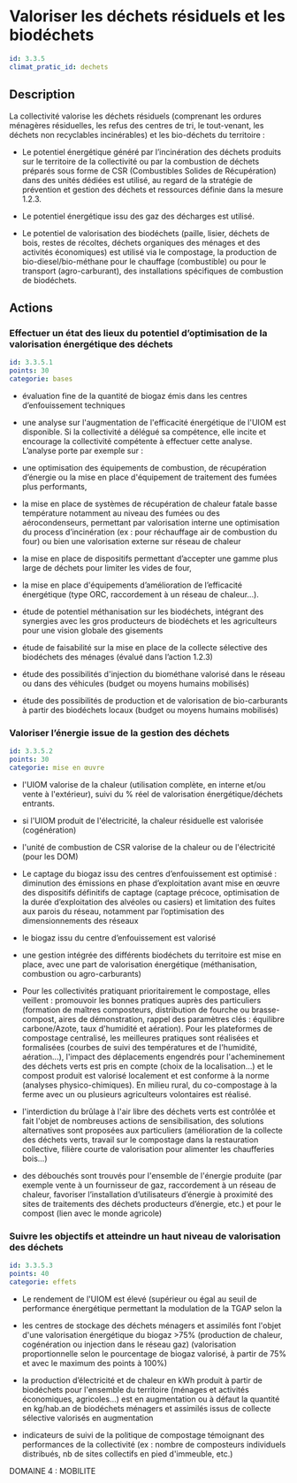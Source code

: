 # Valoriser les déchets résiduels et les biodéchets
```yaml
id: 3.3.5
climat_pratic_id: dechets
```
## Description
La collectivité valorise les déchets résiduels (comprenant les ordures ménagères résiduelles, les refus des centres de tri, le tout-venant, les déchets non recyclables incinérables) et les bio-déchets du territoire :

- Le potentiel énergétique généré par l’incinération des déchets produits sur le territoire de la collectivité ou par la combustion de déchets préparés sous forme de CSR (Combustibles Solides de Récupération) dans des unités dédiées est utilisé, au regard de la stratégie de prévention et gestion des déchets et ressources définie dans la mesure 1.2.3.

- Le potentiel énergétique issu des gaz des décharges est utilisé.

- Le potentiel de valorisation des biodéchets (paille, lisier, déchets de bois, restes de récoltes, déchets organiques des ménages et des activités économiques) est utilisé via le compostage, la production de bio-diesel/bio-méthane pour le chauffage (combustible) ou pour le transport (agro-carburant), des installations spécifiques de combustion de biodéchets.



## Actions
### Effectuer un état des lieux du potentiel d’optimisation de la valorisation énergétique des déchets
```yaml
id: 3.3.5.1
points: 30
categorie: bases
```
- évaluation fine de la quantité de biogaz émis dans les centres d’enfouissement techniques

- une analyse sur l'augmentation de l'efficacité énergétique de l'UIOM est disponible. Si la collectivité a délégué sa compétence, elle incite et encourage la collectivité compétente à effectuer cette analyse. L’analyse porte par exemple sur :

* une  optimisation des équipements de combustion, de récupération d’énergie ou la mise en place d'équipement de traitement des fumées plus performants,

* la mise en place de systèmes de récupération de chaleur fatale basse température notamment au niveau des fumées ou des aérocondenseurs, permettant par valorisation interne une optimisation du process d’incinération (ex : pour réchauffage air de combustion du four) ou bien une valorisation externe sur réseau de chaleur

* la mise en place de dispositifs permettant d’accepter une gamme plus large de déchets pour limiter les vides de four,

* la mise en place d'équipements d’amélioration de l’efficacité énergétique (type ORC, raccordement à un réseau de chaleur...).

- étude de potentiel méthanisation sur les biodéchets, intégrant des synergies avec les gros producteurs de biodéchets et les agriculteurs pour une vision globale des gisements

- étude de faisabilité sur la mise en place de la collecte sélective des biodéchets des ménages (évalué dans l’action 1.2.3)

- étude des possibilités d'injection du biométhane valorisé dans le réseau ou dans des véhicules (budget ou moyens humains mobilisés)

- étude des possibilités de production et de valorisation de bio-carburants à partir des biodéchets locaux (budget ou moyens humains mobilisés)




### Valoriser l’énergie issue de la gestion des déchets
```yaml
id: 3.3.5.2
points: 30
categorie: mise en œuvre
```
- l'UIOM valorise de la chaleur (utilisation complète, en interne et/ou vente à l'extérieur), suivi du % réel de valorisation énergétique/déchets entrants.

- si l'UIOM produit de l'électricité, la chaleur résiduelle est valorisée (cogénération)

- l'unité de combustion de CSR valorise de la chaleur ou de l'électricité (pour les DOM)

- Le captage du biogaz issu des centres d’enfouissement est optimisé : diminution des émissions en phase d’exploitation avant mise en œuvre des dispositifs définitifs de captage (captage précoce, optimisation de la durée d’exploitation des alvéoles ou casiers) et limitation des fuites aux parois du réseau, notamment par l’optimisation des dimensionnements des réseaux

- le biogaz issu du centre d’enfouissement est valorisé

- une gestion intégrée des différents biodéchets du territoire est mise en place, avec une part de valorisation énergétique (méthanisation, combustion ou agro-carburants)

- Pour les collectivités pratiquant prioritairement le compostage, elles veillent : promouvoir les bonnes pratiques auprès des particuliers (formation de maîtres composteurs, distribution de fourche ou brasse-compost, aires de démonstration, rappel des paramètres clés : équilibre carbone/Azote, taux d'humidité et aération). Pour les plateformes de compostage centralisé, les meilleures pratiques sont réalisées et formalisées (courbes de suivi des températures et de l'humidité, aération...), l'impact des déplacements engendrés pour l'acheminement des déchets verts est pris en compte (choix de la localisation...) et le compost produit est valorisé localement et est conforme à la norme (analyses physico-chimiques). En milieu rural, du co-compostage à la ferme avec un ou plusieurs agriculteurs volontaires est réalisé.

- l'interdiction du brûlage à l'air libre des déchets verts est contrôlée et fait l'objet de nombreuses actions de sensibilisation, des solutions alternatives sont proposées aux particuliers (amélioration de la collecte des déchets verts, travail sur le compostage dans la restauration collective, filière courte de valorisation pour alimenter les chaufferies bois...)

- des débouchés sont trouvés pour l'ensemble de l'énergie produite (par exemple vente à un fournisseur de gaz, raccordement à un réseau de chaleur, favoriser l’installation d’utilisateurs d’énergie à proximité des sites de traitements des déchets producteurs d’énergie, etc.) et pour le compost (lien avec le monde agricole)




### Suivre les objectifs et atteindre un haut niveau de valorisation des déchets
```yaml
id: 3.3.5.3
points: 40
categorie: effets
```
- Le rendement de l'UIOM est élevé (supérieur ou égal au seuil de performance énergétique permettant la modulation de la TGAP selon la

- les centres de stockage des déchets ménagers et assimilés font l'objet d'une valorisation énergétique du biogaz >75%  (production de chaleur, cogénération ou injection dans le réseau gaz) (valorisation proportionnelle selon le pourcentage de biogaz valorisé, à partir de 75% et avec le maximum des points à 100%)

- la production d’électricité et de chaleur en kWh produit à partir de biodéchets pour l'ensemble du territoire (ménages et activités économiques, agricoles...) est en augmentation ou à défaut la quantité en kg/hab.an de biodéchets ménagers et assimilés issus de collecte sélective valorisés en augmentation

- indicateurs de suivi de la politique de compostage témoignant des performances de la collectivité (ex : nombre de composteurs individuels distribués, nb de sites collectifs en pied d'immeuble, etc.)

DOMAINE 4 : MOBILITE



